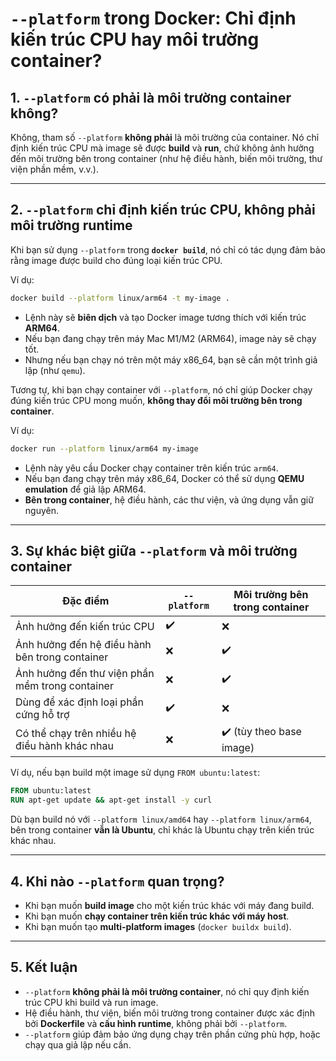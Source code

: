 # `--platform` trong Docker: Chỉ định kiến trúc CPU hay môi trường container?

## 1. `--platform` có phải là môi trường container không?
Không, tham số `--platform` **không phải** là môi trường của container. Nó chỉ định kiến trúc CPU mà image sẽ được **build** và **run**, chứ không ảnh hưởng đến môi trường bên trong container (như hệ điều hành, biến môi trường, thư viện phần mềm, v.v.).

---

## 2. `--platform` chỉ định kiến trúc CPU, không phải môi trường runtime
Khi bạn sử dụng `--platform` trong **`docker build`**, nó chỉ có tác dụng đảm bảo rằng image được build cho đúng loại kiến trúc CPU.

Ví dụ:
```sh
docker build --platform linux/arm64 -t my-image .
```
- Lệnh này sẽ **biên dịch** và tạo Docker image tương thích với kiến trúc **ARM64**.
- Nếu bạn đang chạy trên máy Mac M1/M2 (ARM64), image này sẽ chạy tốt.
- Nhưng nếu bạn chạy nó trên một máy x86_64, bạn sẽ cần một trình giả lập (như `qemu`).

Tương tự, khi bạn chạy container với `--platform`, nó chỉ giúp Docker chạy đúng kiến trúc CPU mong muốn, **không thay đổi môi trường bên trong container**.

Ví dụ:
```sh
docker run --platform linux/arm64 my-image
```
- Lệnh này yêu cầu Docker chạy container trên kiến trúc `arm64`.
- Nếu bạn đang chạy trên máy x86_64, Docker có thể sử dụng **QEMU emulation** để giả lập ARM64.
- **Bên trong container**, hệ điều hành, các thư viện, và ứng dụng vẫn giữ nguyên.

---

## 3. Sự khác biệt giữa `--platform` và môi trường container
| Đặc điểm | `--platform` | Môi trường bên trong container |
|----------|-------------|--------------------------------|
| Ảnh hưởng đến kiến trúc CPU | ✔️ | ❌ |
| Ảnh hưởng đến hệ điều hành bên trong container | ❌ | ✔️ |
| Ảnh hưởng đến thư viện phần mềm trong container | ❌ | ✔️ |
| Dùng để xác định loại phần cứng hỗ trợ | ✔️ | ❌ |
| Có thể chạy trên nhiều hệ điều hành khác nhau | ❌ | ✔️ (tùy theo base image) |

Ví dụ, nếu bạn build một image sử dụng `FROM ubuntu:latest`:
```dockerfile
FROM ubuntu:latest
RUN apt-get update && apt-get install -y curl
```
Dù bạn build nó với `--platform linux/amd64` hay `--platform linux/arm64`, bên trong container **vẫn là Ubuntu**, chỉ khác là Ubuntu chạy trên kiến trúc khác nhau.

---

## 4. Khi nào `--platform` quan trọng?
- Khi bạn muốn **build image** cho một kiến trúc khác với máy đang build.
- Khi bạn muốn **chạy container trên kiến trúc khác với máy host**.
- Khi bạn muốn tạo **multi-platform images** (`docker buildx build`).

---

## 5. Kết luận
- `--platform` **không phải là môi trường container**, nó chỉ quy định kiến trúc CPU khi build và run image.
- Hệ điều hành, thư viện, biến môi trường trong container được xác định bởi **Dockerfile** và **cấu hình runtime**, không phải bởi `--platform`.
- `--platform` giúp đảm bảo ứng dụng chạy trên phần cứng phù hợp, hoặc chạy qua giả lập nếu cần.

